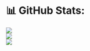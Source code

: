 # 📊 GitHub Stats:
![](https://github-readme-stats.vercel.app/api?username=patrick-bf&theme=tokyonight&hide_border=true&include_all_commits=false&count_private=true)<br/>
![](https://github-readme-streak-stats.herokuapp.com/?user=patrick-bf&theme=tokyonight&hide_border=true)<br/>
![](https://github-readme-stats.vercel.app/api/top-langs/?username=patrick-bf&theme=tokyonight&hide_border=true&include_all_commits=false&count_private=true&layout=compact)
